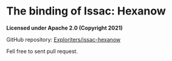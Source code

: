 # The binding of Issac: Hexanow
**Licensed under Apache 2.0 (Copyright 2021)**

GitHub repository: [Exploriters/issac-hexanow](https://github.com/Exploriters/issac-hexanow)

Fell free to sent pull request.
